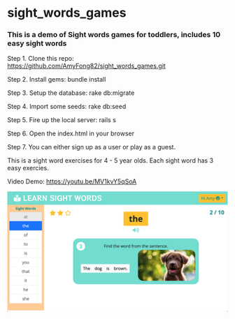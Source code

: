 # sight_words_games

### This is a demo of Sight words games for toddlers, includes 10 easy sight words

Step 1. Clone this repo: https://github.com/AmyFong82/sight_words_games.git

Step 2. Install gems: bundle install

Step 3. Setup the database: rake db:migrate

Step 4. Import some seeds: rake db:seed

Step 5. Fire up the local server: rails s

Step 6. Open the index.html in your browser

Step 7. You can either sign up as a user or play as a guest.

This is a sight word exercises for 4 - 5 year olds. Each sight word has 3 easy exercies.

<!-- [Video Demo](https://youtu.be/MV1kvY5qSoA "Sight Word Game Demo") -->

Video Demo: https://youtu.be/MV1kvY5qSoA

![Sight Word Game](/SightWordGame_screenshot.png)